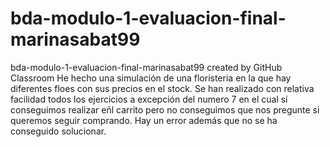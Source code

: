 # bda-modulo-1-evaluacion-final-marinasabat99
bda-modulo-1-evaluacion-final-marinasabat99 created by GitHub Classroom
He hecho una simulación de una floristeria en la que hay diferentes floes con sus precios en el stock.
Se han realizado con relativa facilidad todos los ejercicios a excepción del numero 7 en el cual sí conseguimos realizar eñl carrito pero no conseguimos que nos pregunte si queremos seguir comprando. Hay un error además que no se ha conseguido solucionar.
